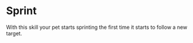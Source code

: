 # Sprint

With this skill your pet starts sprinting the first time it starts to follow a new target.
